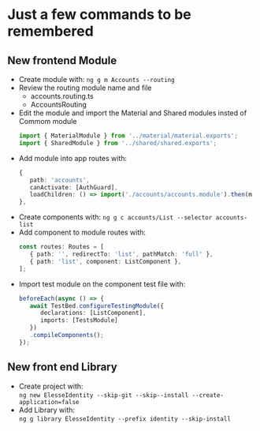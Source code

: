 # Just a few commands to be remembered

## New frontend Module
- Create module with: 
   `ng g m Accounts --routing`
- Review the routing module name and file
   - accounts.routing.ts
   - AccountsRouting
- Edit the module and import the Material and Shared modules insted of Commom module
   ``` typescript
   import { MaterialModule } from '../material/material.exports';
   import { SharedModule } from '../shared/shared.exports';
   ```
- Add module into app routes with:
   ``` typescript
   { 
      path: 'accounts', 
      canActivate: [AuthGuard], 
      loadChildren: () => import('./accounts/accounts.module').then(m => m.AccountsModule) 
   },
   ```
- Create components with:
   `ng g c accounts/List --selector accounts-list`
- Add component to module routes with:
   ``` typescript
   const routes: Routes = [
      { path: '', redirectTo: 'list', pathMatch: 'full' },
      { path: 'list', component: ListComponent },
   ];
   ```
- Import test module on the component test file with:
   ``` typescript
   beforeEach(async () => {
      await TestBed.configureTestingModule({
         declarations: [ListComponent],
         imports: [TestsModule]
      })
      .compileComponents();
   });

   ```

## New front end Library
- Create project with:  
   `ng new ElesseIdentity --skip-git --skip--install --create-application=false`
- Add Library with:  
   `ng g library ElesseIdentity --prefix identity --skip-install`
